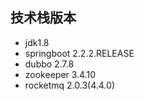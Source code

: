 ## 技术栈版本
- jdk1.8
- springboot 2.2.2.RELEASE
- dubbo 2.7.8
- zookeeper 3.4.10
- rocketmq 2.0.3(4.4.0)